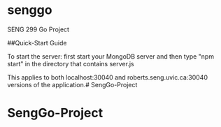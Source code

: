 # senggo
SENG 299 Go Project

##Quick-Start Guide

To start the server: first start your MongoDB server and then type "npm start"
in the directory that contains server.js

This applies to both localhost:30040 and roberts.seng.uvic.ca:30040 versions of the application.# SengGo-Project
# SengGo-Project
